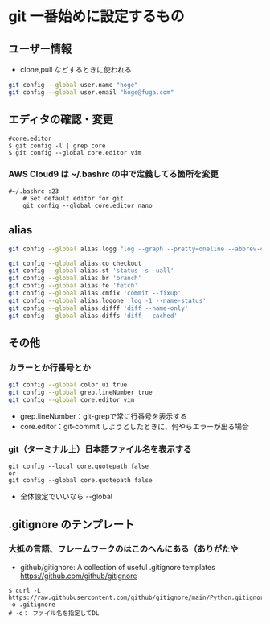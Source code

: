 # git 一番始めに設定するもの
## ユーザー情報
- clone,pull などするときに使われる
```bash
git config --global user.name "hoge"
git config --global user.email "hoge@fuga.com" 
```

## エディタの確認・変更
```
#core.editor
$ git config -l | grep core
$ git config --global core.editor vim
```

### AWS Cloud9 は ~/.bashrc の中で定義してる箇所を変更
```
#~/.bashrc :23
    # Set default editor for git
    git config --global core.editor nano
```

## alias
```bash
git config --global alias.logg "log --graph --pretty=oneline --abbrev-commit --decorate  --date=short --format='%C(yellow)%h%C(reset) %C(auto)%d%C(reset) %s %C(cyan)@%an%C(reset) %C(magenta)%ad%C(reset)'"

git config --global alias.co checkout
git config --global alias.st 'status -s -uall'
git config --global alias.br 'branch'
git config --global alias.fe 'fetch'
git config --global alias.cmfix 'commit --fixup'
git config --global alias.logone 'log -1 --name-status'
git config --global alias.difff 'diff --name-only'
git config --global alias.diffs 'diff --cached'
```
## その他
### カラーとか行番号とか
```bash
git config --global color.ui true
git config --global grep.lineNumber true
git config --global core.editor vim
```
- grep.lineNumber：git-grepで常に行番号を表示する
- core.editor：git-commit しようとしたときに、何やらエラーが出る場合

### git（ターミナル上）日本語ファイル名を表示する
```
git config --local core.quotepath false
or
git config --global core.quotepath false
```
- 全体設定でいいなら --global


## .gitignore のテンプレート
### 大抵の言語、フレームワークのはこのへんにある（ありがたや
- github/gitignore: A collection of useful .gitignore templates https://github.com/github/gitignore

```
$ curl -L  https://raw.githubusercontent.com/github/gitignore/main/Python.gitignore -o .gitignore
# -o： ファイル名を指定してDL
```


